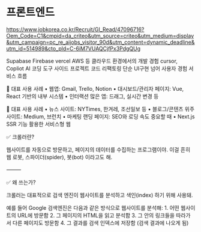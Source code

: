 # 프론트엔드

https://www.jobkorea.co.kr/Recruit/GI_Read/47096716?Oem_Code=C1&cmpid=da_criteo&utm_source=criteo&utm_medium=display&utm_campaign=pc_re_aijobs_visitor_90d&utm_content=dynamic_deadline&utm_id=514989&cto_pld=C-6iM7VUAQCjfPx3PdgQUg

Supabase Firebase vercel AWS 등 클라우드 환경에서의 개발 경험
cursor, Copliot AI 코딩 도구
사이드 프로젝트
코드 리팩토링
단순 UI구현 넘어 사용자 경험 서비스 흐름

🔸 대표 사용 사례
• 웹앱: Gmail, Trello, Notion
• 대시보드/관리자 페이지: Vue, React 기반의 내부 시스템
• 인터랙션 많은 앱: 드래그, 실시간 변경 등

🔸 대표 사용 사례
• 뉴스 사이트: NYTimes, 한겨레, 조선일보 등
• 블로그/콘텐츠 위주 사이트: Medium, 브런치
• 마케팅 랜딩 페이지: SEO와 로딩 속도 중요할 때
• Next.js SSR 기능 활용한 서비스형 웹

✅ 크롤러란?

웹사이트를 자동으로 방문하고, 페이지의 데이터를 수집하는 프로그램이야.
이걸 흔히 웹 로봇, 스파이더(spider), 봇(bot) 이라고도 해.

⸻

✅ 왜 쓰는가?

크롤러는 대표적으로 검색 엔진이 웹사이트를 분석하고 색인(index) 하기 위해 사용돼.

예를 들어 Google 검색엔진은 다음과 같은 방식으로 웹사이트를 분석해: 1. 어떤 웹사이트의 URL에 방문함 2. 그 페이지의 HTML을 읽고 분석함 3. 그 안의 링크들을 따라가서 다른 페이지도 방문함 4. 그 결과를 검색 인덱스에 저장함 (검색 결과에 나오게 됨)
